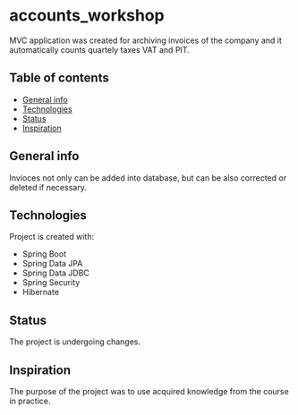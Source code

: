 # accounts_workshop
MVC application was created for archiving invoices of the company and it automatically counts quartely taxes VAT and PIT.

## Table of contents
* [General info](#general-info)
* [Technologies](#technologies)
* [Status](#status)
* [Inspiration](#inspiration)

## General info
Invioces not only can be added into database, but can be also corrected or deleted if necessary.

## Technologies
Project is created with: 
* Spring Boot
* Spring Data JPA
* Spring Data JDBC
* Spring Security
* Hibernate

## Status
The project is undergoing changes.

## Inspiration
The purpose of the project was to use acquired knowledge from the course in practice.
